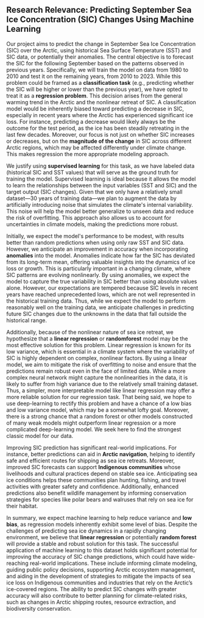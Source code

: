 ## Research Relevance: Predicting September Sea Ice Concentration (SIC) Changes Using Machine Learning

Our project aims to predict the change in September Sea Ice Concentration (SIC) over the Arctic, using historical Sea Surface Temperature (SST) and SIC data, or potentially their anomalies. The central objective is to forecast the SIC for the following September based on the patterns observed in previous years. Specifically, we will train the model on data from 1980 to 2010 and test it on the remaining years, from 2010 to 2023. While this problem could be framed as a **classification task** (e.g., predicting whether the SIC will be higher or lower than the previous year), we have opted to treat it as a **regression problem**. This decision arises from the general warming trend in the Arctic and the nonlinear retreat of SIC. A classification model would be inherently biased toward predicting a decrease in SIC, especially in recent years where the Arctic has experienced significant ice loss. For instance, predicting a decrease would likely always be the outcome for the test period, as the ice has been steadily retreating in the last few decades. Moreover, our focus is not just on whether SIC increases or decreases, but on the **magnitude of the change** in SIC across different Arctic regions, which may be affected differently under climate change. This makes regression the more appropriate modeling approach.

We justify using **supervised learning** for this task, as we have labeled data (historical SIC and SST values) that will serve as the ground truth for training the model. Supervised learning is ideal because it allows the model to learn the relationships between the input variables (SST and SIC) and the target output (SIC changes). Given that we only have a relatively small dataset—30 years of training data—we plan to augment the data by artificially introducing noise that simulates the climate's internal variability. This noise will help the model better generalize to unseen data and reduce the risk of overfitting. This approach also allows us to account for uncertainties in climate models, making the predictions more robust.

Initially, we expect the model's performance to be modest, with results better than random predictions when using only raw SST and SIC data. However, we anticipate an improvement in accuracy when incorporating **anomalies** into the model. Anomalies indicate how far the SIC has deviated from its long-term mean, offering valuable insights into the dynamics of ice loss or growth. This is particularly important in a changing climate, where SIC patterns are evolving nonlinearly. By using anomalies, we expect the model to capture the true variability in SIC better than using absolute values alone. However, our expectations are tempered because SIC levels in recent years have reached unprecedented lows, which are not well represented in the historical training data. Thus, while we expect the model to perform reasonably well on the training data, we anticipate challenges in predicting future SIC changes due to the unknowns in the data that fall outside the historical range.

Additionally, because of the nonlinear nature of sea ice retreat, we hypothesize that a **linear regression** or **randomforest** model may be the most effective solution for this problem. Linear regression is known for its low variance, which is essential in a climate system where the variability of SIC is highly dependent on complex, nonlinear factors. By using a linear model, we aim to mitigate the risk of overfitting to noise and ensure that the predictions remain robust even in the face of limited data. While a more complex neural network might capture the nonlinearities in the data, it is likely to suffer from high variance due to the relatively small training dataset. Thus, a simpler, more interpretable model like linear regression may offer a more reliable solution for our regression task. That being said, we hope to use deep-learning to rectify this problem and have a chance of a low bias and low variance model, which may be a somewhat lofty goal. Moreover, there is a strong chance that a random forest or other models constructed of many weak models might outperform linear regression or a more complicated deep-learning model. We seek here to find the strongest classic model for our data.

Improving SIC prediction has significant real-world implications. For instance, better predictions can aid in **Arctic navigation**, helping to identify safe and efficient routes for shipping as sea ice retreats. Moreover, improved SIC forecasts can support **Indigenous communities** whose livelihoods and cultural practices depend on stable sea ice. Anticipating sea ice conditions helps these communities plan hunting, fishing, and travel activities with greater safety and confidence. Additionally, enhanced predictions also benefit wildlife management by informing conservation strategies for species like polar bears and walruses that rely on sea ice for their habitat. 

In summary, we expect machine learning to help reduce variance and **low bias**, as regression models inherently exhibit some level of bias. Despite the challenges of predicting sea ice dynamics in a rapidly changing environment, we believe that **linear regression** or potentially **random forest** will provide a stable and robust solution for this task. The successful application of machine learning to this dataset holds significant potential for improving the accuracy of SIC change predictions, which could have wide-reaching real-world implications. These include informing climate modeling, guiding public policy decisions, supporting Arctic ecosystem management, and aiding in the development of strategies to mitigate the impacts of sea ice loss on Indigenous communities and industries that rely on the Arctic’s ice-covered regions. The ability to predict SIC changes with greater accuracy will also contribute to better planning for climate-related risks, such as changes in Arctic shipping routes, resource extraction, and biodiversity conservation.
